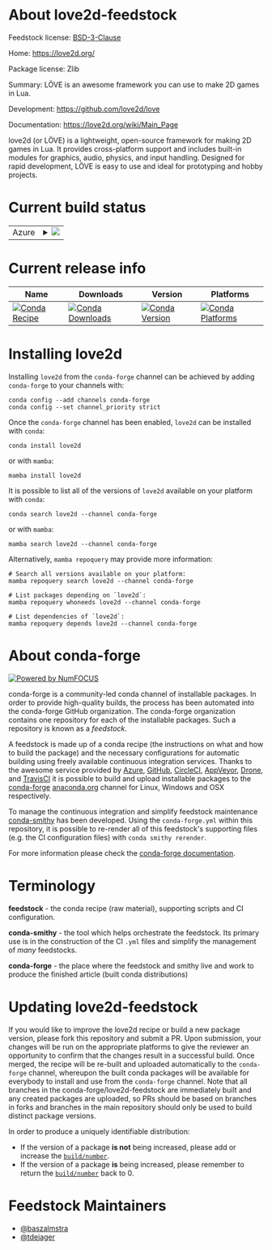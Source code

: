 About love2d-feedstock
======================

Feedstock license: [BSD-3-Clause](https://github.com/conda-forge/love2d-feedstock/blob/main/LICENSE.txt)

Home: https://love2d.org/

Package license: Zlib

Summary: LÖVE is an awesome framework you can use to make 2D games in Lua.

Development: https://github.com/love2d/love

Documentation: https://love2d.org/wiki/Main_Page

love2d (or LÖVE) is a lightweight, open-source framework for making 2D games in Lua. It provides cross-platform support and includes built-in modules for graphics, audio, physics, and input handling. Designed for rapid development, LÖVE is easy to use and ideal for prototyping and hobby projects.

Current build status
====================


<table>
    
  <tr>
    <td>Azure</td>
    <td>
      <details>
        <summary>
          <a href="https://dev.azure.com/conda-forge/feedstock-builds/_build/latest?definitionId=25792&branchName=main">
            <img src="https://dev.azure.com/conda-forge/feedstock-builds/_apis/build/status/love2d-feedstock?branchName=main">
          </a>
        </summary>
        <table>
          <thead><tr><th>Variant</th><th>Status</th></tr></thead>
          <tbody><tr>
              <td>linux_64_variantlatest</td>
              <td>
                <a href="https://dev.azure.com/conda-forge/feedstock-builds/_build/latest?definitionId=25792&branchName=main">
                  <img src="https://dev.azure.com/conda-forge/feedstock-builds/_apis/build/status/love2d-feedstock?branchName=main&jobName=linux&configuration=linux%20linux_64_variantlatest" alt="variant">
                </a>
              </td>
            </tr><tr>
              <td>linux_64_variantlua51</td>
              <td>
                <a href="https://dev.azure.com/conda-forge/feedstock-builds/_build/latest?definitionId=25792&branchName=main">
                  <img src="https://dev.azure.com/conda-forge/feedstock-builds/_apis/build/status/love2d-feedstock?branchName=main&jobName=linux&configuration=linux%20linux_64_variantlua51" alt="variant">
                </a>
              </td>
            </tr><tr>
              <td>linux_64_variantluajit</td>
              <td>
                <a href="https://dev.azure.com/conda-forge/feedstock-builds/_build/latest?definitionId=25792&branchName=main">
                  <img src="https://dev.azure.com/conda-forge/feedstock-builds/_apis/build/status/love2d-feedstock?branchName=main&jobName=linux&configuration=linux%20linux_64_variantluajit" alt="variant">
                </a>
              </td>
            </tr><tr>
              <td>osx_64_variantlatest</td>
              <td>
                <a href="https://dev.azure.com/conda-forge/feedstock-builds/_build/latest?definitionId=25792&branchName=main">
                  <img src="https://dev.azure.com/conda-forge/feedstock-builds/_apis/build/status/love2d-feedstock?branchName=main&jobName=osx&configuration=osx%20osx_64_variantlatest" alt="variant">
                </a>
              </td>
            </tr><tr>
              <td>osx_64_variantlua51</td>
              <td>
                <a href="https://dev.azure.com/conda-forge/feedstock-builds/_build/latest?definitionId=25792&branchName=main">
                  <img src="https://dev.azure.com/conda-forge/feedstock-builds/_apis/build/status/love2d-feedstock?branchName=main&jobName=osx&configuration=osx%20osx_64_variantlua51" alt="variant">
                </a>
              </td>
            </tr><tr>
              <td>osx_64_variantluajit</td>
              <td>
                <a href="https://dev.azure.com/conda-forge/feedstock-builds/_build/latest?definitionId=25792&branchName=main">
                  <img src="https://dev.azure.com/conda-forge/feedstock-builds/_apis/build/status/love2d-feedstock?branchName=main&jobName=osx&configuration=osx%20osx_64_variantluajit" alt="variant">
                </a>
              </td>
            </tr><tr>
              <td>osx_arm64_variantlatest</td>
              <td>
                <a href="https://dev.azure.com/conda-forge/feedstock-builds/_build/latest?definitionId=25792&branchName=main">
                  <img src="https://dev.azure.com/conda-forge/feedstock-builds/_apis/build/status/love2d-feedstock?branchName=main&jobName=osx&configuration=osx%20osx_arm64_variantlatest" alt="variant">
                </a>
              </td>
            </tr><tr>
              <td>osx_arm64_variantlua51</td>
              <td>
                <a href="https://dev.azure.com/conda-forge/feedstock-builds/_build/latest?definitionId=25792&branchName=main">
                  <img src="https://dev.azure.com/conda-forge/feedstock-builds/_apis/build/status/love2d-feedstock?branchName=main&jobName=osx&configuration=osx%20osx_arm64_variantlua51" alt="variant">
                </a>
              </td>
            </tr><tr>
              <td>osx_arm64_variantluajit</td>
              <td>
                <a href="https://dev.azure.com/conda-forge/feedstock-builds/_build/latest?definitionId=25792&branchName=main">
                  <img src="https://dev.azure.com/conda-forge/feedstock-builds/_apis/build/status/love2d-feedstock?branchName=main&jobName=osx&configuration=osx%20osx_arm64_variantluajit" alt="variant">
                </a>
              </td>
            </tr><tr>
              <td>win_64_variantlatest</td>
              <td>
                <a href="https://dev.azure.com/conda-forge/feedstock-builds/_build/latest?definitionId=25792&branchName=main">
                  <img src="https://dev.azure.com/conda-forge/feedstock-builds/_apis/build/status/love2d-feedstock?branchName=main&jobName=win&configuration=win%20win_64_variantlatest" alt="variant">
                </a>
              </td>
            </tr><tr>
              <td>win_64_variantluajit</td>
              <td>
                <a href="https://dev.azure.com/conda-forge/feedstock-builds/_build/latest?definitionId=25792&branchName=main">
                  <img src="https://dev.azure.com/conda-forge/feedstock-builds/_apis/build/status/love2d-feedstock?branchName=main&jobName=win&configuration=win%20win_64_variantluajit" alt="variant">
                </a>
              </td>
            </tr>
          </tbody>
        </table>
      </details>
    </td>
  </tr>
</table>

Current release info
====================

| Name | Downloads | Version | Platforms |
| --- | --- | --- | --- |
| [![Conda Recipe](https://img.shields.io/badge/recipe-love2d-green.svg)](https://anaconda.org/conda-forge/love2d) | [![Conda Downloads](https://img.shields.io/conda/dn/conda-forge/love2d.svg)](https://anaconda.org/conda-forge/love2d) | [![Conda Version](https://img.shields.io/conda/vn/conda-forge/love2d.svg)](https://anaconda.org/conda-forge/love2d) | [![Conda Platforms](https://img.shields.io/conda/pn/conda-forge/love2d.svg)](https://anaconda.org/conda-forge/love2d) |

Installing love2d
=================

Installing `love2d` from the `conda-forge` channel can be achieved by adding `conda-forge` to your channels with:

```
conda config --add channels conda-forge
conda config --set channel_priority strict
```

Once the `conda-forge` channel has been enabled, `love2d` can be installed with `conda`:

```
conda install love2d
```

or with `mamba`:

```
mamba install love2d
```

It is possible to list all of the versions of `love2d` available on your platform with `conda`:

```
conda search love2d --channel conda-forge
```

or with `mamba`:

```
mamba search love2d --channel conda-forge
```

Alternatively, `mamba repoquery` may provide more information:

```
# Search all versions available on your platform:
mamba repoquery search love2d --channel conda-forge

# List packages depending on `love2d`:
mamba repoquery whoneeds love2d --channel conda-forge

# List dependencies of `love2d`:
mamba repoquery depends love2d --channel conda-forge
```


About conda-forge
=================

[![Powered by
NumFOCUS](https://img.shields.io/badge/powered%20by-NumFOCUS-orange.svg?style=flat&colorA=E1523D&colorB=007D8A)](https://numfocus.org)

conda-forge is a community-led conda channel of installable packages.
In order to provide high-quality builds, the process has been automated into the
conda-forge GitHub organization. The conda-forge organization contains one repository
for each of the installable packages. Such a repository is known as a *feedstock*.

A feedstock is made up of a conda recipe (the instructions on what and how to build
the package) and the necessary configurations for automatic building using freely
available continuous integration services. Thanks to the awesome service provided by
[Azure](https://azure.microsoft.com/en-us/services/devops/), [GitHub](https://github.com/),
[CircleCI](https://circleci.com/), [AppVeyor](https://www.appveyor.com/),
[Drone](https://cloud.drone.io/welcome), and [TravisCI](https://travis-ci.com/)
it is possible to build and upload installable packages to the
[conda-forge](https://anaconda.org/conda-forge) [anaconda.org](https://anaconda.org/)
channel for Linux, Windows and OSX respectively.

To manage the continuous integration and simplify feedstock maintenance
[conda-smithy](https://github.com/conda-forge/conda-smithy) has been developed.
Using the ``conda-forge.yml`` within this repository, it is possible to re-render all of
this feedstock's supporting files (e.g. the CI configuration files) with ``conda smithy rerender``.

For more information please check the [conda-forge documentation](https://conda-forge.org/docs/).

Terminology
===========

**feedstock** - the conda recipe (raw material), supporting scripts and CI configuration.

**conda-smithy** - the tool which helps orchestrate the feedstock.
                   Its primary use is in the construction of the CI ``.yml`` files
                   and simplify the management of *many* feedstocks.

**conda-forge** - the place where the feedstock and smithy live and work to
                  produce the finished article (built conda distributions)


Updating love2d-feedstock
=========================

If you would like to improve the love2d recipe or build a new
package version, please fork this repository and submit a PR. Upon submission,
your changes will be run on the appropriate platforms to give the reviewer an
opportunity to confirm that the changes result in a successful build. Once
merged, the recipe will be re-built and uploaded automatically to the
`conda-forge` channel, whereupon the built conda packages will be available for
everybody to install and use from the `conda-forge` channel.
Note that all branches in the conda-forge/love2d-feedstock are
immediately built and any created packages are uploaded, so PRs should be based
on branches in forks and branches in the main repository should only be used to
build distinct package versions.

In order to produce a uniquely identifiable distribution:
 * If the version of a package **is not** being increased, please add or increase
   the [``build/number``](https://docs.conda.io/projects/conda-build/en/latest/resources/define-metadata.html#build-number-and-string).
 * If the version of a package **is** being increased, please remember to return
   the [``build/number``](https://docs.conda.io/projects/conda-build/en/latest/resources/define-metadata.html#build-number-and-string)
   back to 0.

Feedstock Maintainers
=====================

* [@baszalmstra](https://github.com/baszalmstra/)
* [@tdejager](https://github.com/tdejager/)

